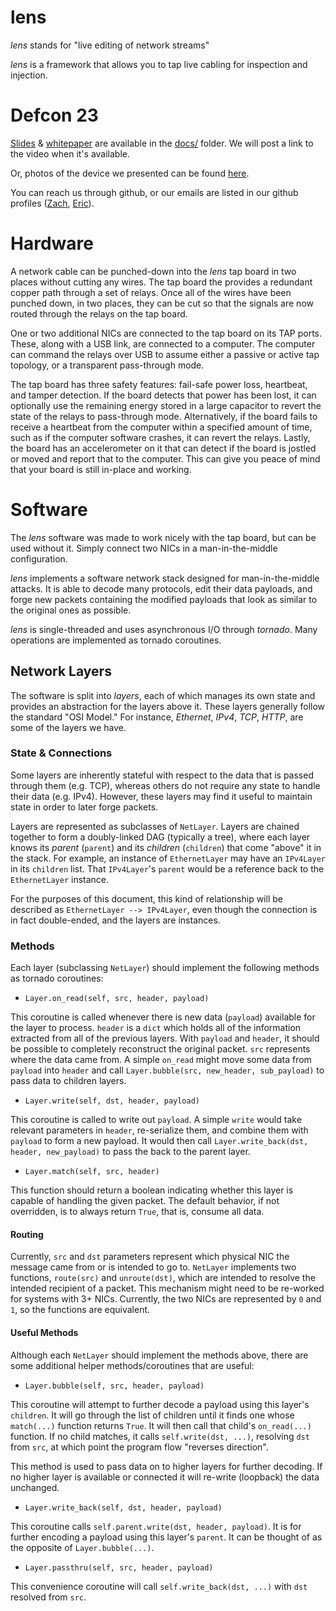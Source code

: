 # lens
*lens* stands for "live editing of network streams"

*lens* is a framework that allows you to tap live cabling for inspection and injection.

Defcon 23
=========

[Slides](docs/LENS_DEFCON_23_slides.pdf) & [whitepaper](docs/lens_whitepaper.pdf) are available in the [docs/](docs) folder. We will post a link to the video when it's available.

Or, photos of the device we presented can be found [here](http://web.mit.edu/ervanalb/Public/lens/).

You can reach us through github, or our emails are listed in our github profiles ([Zach](https://github.com/zbanks/), [Eric](https://github.com/ervanalb/)).


Hardware
========

A network cable can be punched-down into the *lens* tap board in two places without cutting any wires. The tap board the provides a redundant copper path through a set of relays. Once all of the wires have been punched down, in two places, they can be cut so that the signals are now routed through the relays on the tap board.

One or two additional NICs are connected to the tap board on its TAP ports. These, along with a USB link, are connected to a computer. The computer can command the relays over USB to assume either a passive or active tap topology, or a transparent pass-through mode.

The tap board has three safety features: fail-safe power loss, heartbeat, and tamper detection. If the board detects that power has been lost, it can optionally use the remaining energy stored in a large capacitor to revert the state of the relays to pass-through mode. Alternatively, if the board fails to receive a heartbeat from the computer within a specified amount of time, such as if the computer software crashes, it can revert the relays. Lastly, the board has an accelerometer on it that can detect if the board is jostled or moved and report that to the computer. This can give you peace of mind that your board is still in-place and working.

Software
========

The *lens* software was made to work nicely with the tap board, but can be used without it. Simply connect two NICs in a man-in-the-middle configuration.

*lens* implements a software network stack designed for man-in-the-middle attacks. It is able to decode many protocols, edit their data payloads, and forge new packets containing the modified payloads that look as similar to the original ones as possible.

*lens* is single-threaded and uses asynchronous I/O through *tornado*. Many operations are implemented as tornado coroutines.

Network Layers
--------------

The software is split into *layers*, each of which manages its own state and provides an abstraction for the layers above it. These layers generally follow the standard "OSI Model." For instance, *Ethernet*, *IPv4*, *TCP*, *HTTP*, are some of the layers we have.

### State & Connections

Some layers are inherently stateful with respect to the data that is passed through them (e.g. TCP), whereas others do not require any state to handle their data (e.g. IPv4). However, these layers may find it useful to maintain state in order to later forge packets.

Layers are represented as subclasses of ``NetLayer``. Layers are chained together to form a doubly-linked DAG (typically a tree), where each layer knows its *parent* (``parent``) and its *children* (``children``) that come "above" it in the stack. For example, an instance of ``EthernetLayer`` may have an ``IPv4Layer`` in its ``children`` list. That ``IPv4Layer``'s ``parent`` would be a reference back to the ``EthernetLayer`` instance.

For the purposes of this document, this kind of relationship will be described as ``EthernetLayer --> IPv4Layer``, even though the connection is in fact double-ended, and the layers are instances.

### Methods

Each layer (subclassing ``NetLayer``) should implement the following methods as tornado coroutines:

- ``Layer.on_read(self, src, header, payload)``

This coroutine is called whenever there is new data (``payload``) available for the layer to process. ``header`` is a ``dict`` which holds all of the information extracted from all of the previous layers. With ``payload`` and ``header``, it should be possible to completely reconstruct the original packet. ``src`` represents where the data came from. A simple ``on_read`` might move some data from ``payload`` into ``header`` and call ``Layer.bubble(src, new_header, sub_payload)`` to pass data to children layers.

- ``Layer.write(self, dst, header, payload)``

This coroutine is called to write out ``payload``. A simple ``write`` would take relevant parameters in ``header``, re-serialize them, and combine them with ``payload`` to form a new payload. It would then call ``Layer.write_back(dst, header, new_payload)`` to pass the back to the parent layer.

- ``Layer.match(self, src, header)``

This function should return a boolean indicating whether this layer is capable of handling the given packet. The default behavior, if not overridden, is to always return ``True``, that is, consume all data.

#### Routing

Currently, ``src`` and ``dst`` parameters represent which physical NIC the message came from or is intended to go to. ``NetLayer`` implements two functions, ``route(src)`` and ``unroute(dst)``, which are intended to resolve the intended recipient of a packet. This mechanism might need to be re-worked for systems with 3+ NICs. Currently, the two NICs are represented by ``0`` and ``1``, so the functions are equivalent.

#### Useful Methods

Although each ``NetLayer`` should implement the methods above, there are some additional helper methods/coroutines that are useful:

- ``Layer.bubble(self, src, header, payload)``

This coroutine will attempt to further decode a payload using this layer's ``children``. It will go through the list of children until it finds one whose ``match(...)`` function returns ``True``. It will then call that child's ``on_read(...)`` function. If no child matches, it calls ``self.write(dst, ...)``, resolving ``dst`` from ``src``, at which point the program flow "reverses direction".

This method is used to pass data on to higher layers for further decoding. If no higher layer is available or connected it will re-write (loopback) the data unchanged.

- ``Layer.write_back(self, dst, header, payload)`` 

This coroutine calls ``self.parent.write(dst, header, payload)``. It is for further encoding a payload using this layer's ``parent``. It can be thought of as the opposite of ``Layer.bubble(...)``.

- ``Layer.passthru(self, src, header, payload)``

This convenience coroutine will call ``self.write_back(dst, ...)`` with ``dst`` resolved from ``src``.
